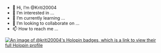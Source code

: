 - 👋 Hi, I’m @Kriti20004
- 👀 I’m interested in ...
- 🌱 I’m currently learning ...
- 💞️ I’m looking to collaborate on ...
- 📫 How to reach me ...

<!---
Kriti20004/Kriti20004 is a ✨ special ✨ repository because its `README.md` (this file) appears on your GitHub profile.
You can click the Preview link to take a look at your changes.
--->

[![An image of @kriti20004's Holopin badges, which is a link to view their full Holopin profile](https://holopin.me/kriti20004)](https://holopin.io/@kriti20004)

